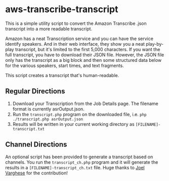 # aws-transcribe-transcript
This is a simple utility script to convert the Amazon Transcribe .json transcript into a more readable transcript.

Amazon has a neat Transcription service and you can have the service identify speakers. And in their web interface, they show you a neat play-by-play transcript, but it's limited to the first 5,000 characters. If you want the full transcript, you have to download their JSON file. However, the JSON file only has the transcript as a big block and then some structured data below for the various speakers, start times, and text fragments.

This script creates a transcript that's human-readable.

## Regular Directions

1. Download your Transcription from the Job Details page. The filename format is currently asrOutput.json.
2. Run the `transcript.php` program on the downloaded file, i.e. `php ./transcript.php asrOutput.json`
3. Results will be written in your current working directory as `[FILENAME]-transcript.txt`

## Channel Directions

An optional script has been provided to generate a transcript based on channels. You run the `transcript_ch.php` program and it will generate the results in a `[FILENAME]-transcript_ch.txt` file. Huge thanks to [Joel Varghese](https://github.com/joelprince25) for the contribution!
